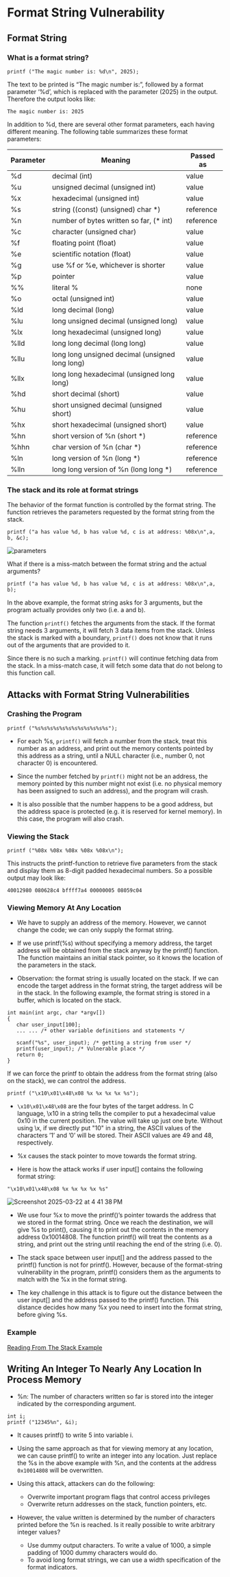 # Format String Vulnerability

## Format String

### What is a format string?

```
printf ("The magic number is: %d\n", 2025);
```

The text to be printed is “The magic number is:”, followed by a format parameter ‘%d’, which is replaced with the parameter (2025) in the output. Therefore the output looks like: 
```
The magic number is: 2025
```
In addition to %d, there are several other format parameters, each having different meaning.
The following table summarizes these format parameters:


|Parameter|Meaning|Passed as|
|---------|-------|----------|
| %d | decimal (int) | value |
| %u | unsigned decimal (unsigned int) | value |
| %x | hexadecimal (unsigned int) | value |
| %s | string ((const) (unsigned) char *) | reference |
| %n | number of bytes written so far, (* int) | reference |
| %c | character (unsigned char) | value |
| %f | floating point (float) | value |
| %e | scientific notation (float) | value |
| %g | use %f or %e, whichever is shorter | value |
| %p | pointer | value |
| %% | literal % | none |
| %o | octal (unsigned int) | value |
| %ld | long decimal (long) | value |
| %lu | long unsigned decimal (unsigned long) | value |
| %lx | long hexadecimal (unsigned long) | value |
| %lld | long long decimal (long long) | value |
| %llu | long long unsigned decimal (unsigned long long) | value |
| %llx | long long hexadecimal (unsigned long long) | value |
| %hd | short decimal (short) | value |
| %hu | short unsigned decimal (unsigned short) | value |
| %hx | short hexadecimal (unsigned short) | value |
| %hn | short version of %n (short *) | reference |
| %hhn | char version of %n (char *) | reference |
| %ln | long version of %n (long *) | reference |
| %lln | long long version of %n (long long *) | reference |


### The stack and its role at format strings
The behavior of the format function is controlled by the format string. The function retrieves the
parameters requested by the format string from the stack.

```
printf ("a has value %d, b has value %d, c is at address: %08x\n",a, b, &c);
```
![parameters](https://github.com/user-attachments/assets/0b37395d-dbdc-400e-8fa6-5180357a106a)


What if there is a miss-match between the format string and the actual arguments?

```
printf ("a has value %d, b has value %d, c is at address: %08x\n",a, b);
```

In the above example, the format string asks for 3 arguments, but the program actually provides only two (i.e. a and b).

The function `printf()` fetches the arguments from the stack. If the format string needs 3 arguments, it will fetch 3 data items from the stack. Unless the stack is marked with a
boundary, `printf()` does not know that it runs out of the arguments that are provided to it.

Since there is no such a marking. `printf()` will continue fetching data from the stack. In a miss-match case, it will fetch some data that do not belong to this function call.

## Attacks with Format String Vulnerabilities

### Crashing the Program
```
printf ("%s%s%s%s%s%s%s%s%s%s%s%s");
```

* For each %s, `printf()` will fetch a number from the stack, treat this number as an address,
and print out the memory contents pointed by this address as a string, until a NULL character
(i.e., number 0, not character 0) is encountered.

* Since the number fetched by `printf()` might not be an address, the memory pointed by this
number might not exist (i.e. no physical memory has been assigned to such an address), and the
program will crash.

* It is also possible that the number happens to be a good address, but the address space is protected
(e.g. it is reserved for kernel memory). In this case, the program will also crash.

### Viewing the Stack
```
printf ("%08x %08x %08x %08x %08x\n");
```
This instructs the printf-function to retrieve five parameters from the stack and display them as 8-digit padded hexadecimal numbers. So a possible output may look like:
```
40012980 080628c4 bffff7a4 00000005 08059c04
```

### Viewing Memory At Any Location

* We have to supply an address of the memory. However, we cannot change the code; we can only
supply the format string.

* If we use printf(%s) without specifying a memory address, the target address will be obtained from the stack anyway by the printf() function. The function maintains an initial
stack pointer, so it knows the location of the parameters in the stack.

* Observation: the format string is usually located on the stack. If we can encode the target address in the format string, the target address will be in the stack. In the following example, the format
string is stored in a buffer, which is located on the stack.

```
int main(int argc, char *argv[])
{
   char user_input[100];
   ... ... /* other variable definitions and statements */

   scanf("%s", user_input); /* getting a string from user */
   printf(user_input); /* Vulnerable place */
   return 0;
}
```
If we can force the printf to obtain the address from the format string (also on the stack), we can control the address.
```
printf ("\x10\x01\x48\x08 %x %x %x %x %s");
```

* `\x10\x01\x48\x08` are the four bytes of the target address. In C language, \x10 in a string tells the compiler to put a hexadecimal value 0x10 in the current position. The value will take
up just one byte. Without using \x, if we directly put "10" in a string, the ASCII values of the characters ’1’ and ’0’ will be stored. Their ASCII values are 49 and 48, respectively.

* %x causes the stack pointer to move towards the format string.
* Here is how the attack works if user input[] contains the following format string:
```
"\x10\x01\x48\x08 %x %x %x %x %s"
```
![Screenshot 2025-03-22 at 4 41 38 PM](https://github.com/user-attachments/assets/59aec5e4-e983-4970-b7cb-a8b964f7da42)

* We use four %x to move the printf()’s pointer towards the address that we stored in the format string. Once we reach the destination, we will give %s to print(), causing it to print out the contents in the memory address 0x10014808. The function printf() will treat the contents as a string, and print out the string until reaching the end of the string (i.e. 0).

* The stack space between user input[] and the address passed to the printf() function is not for printf(). However, because of the format-string vulnerability in the program,
printf() considers them as the arguments to match with the %x in the format string.

* The key challenge in this attack is to figure out the distance between the user input[] and the address passed to the printf() function. This distance decides how many %x you need to insert into the format string, before giving %s.

### Example
[Reading From The Stack Example](https://github.com/csecclub/CSEC-CTF-Note/blob/main/CTF%20Notes/BinaryExploitation/Format-String-Examples/Reading%20Values%20From%20The%20Stack.md)

## Writing An Integer To Nearly Any Location In Process Memory

* %n: The number of characters written so far is stored into the integer indicated by the corresponding argument.
```
int i;
printf ("12345%n", &i);
```

* It causes printf() to write 5 into variable i.

* Using the same approach as that for viewing memory at any location, we can cause printf() to write an integer into any location. Just replace the %s in the above example with %n, and the
contents at the address `0x10014808` will be overwritten.

* Using this attack, attackers can do the following:
  * Overwrite important program flags that control access privileges
  * Overwrite return addresses on the stack, function pointers, etc.
* However, the value written is determined by the number of characters printed before the %n is
reached. Is it really possible to write arbitrary integer values?
  * Use dummy output characters. To write a value of 1000, a simple padding of 1000 dummy characters would do.
  * To avoid long format strings, we can use a width specification of the format indicators.
